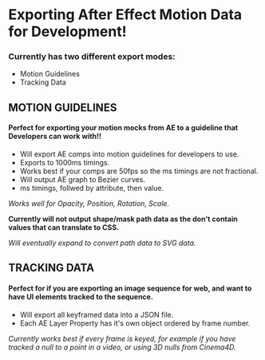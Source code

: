 # Exporting After Effect Motion Data for Development!

### Currently has two different export modes: 
* Motion Guidelines
* Tracking Data 


## MOTION GUIDELINES

#### Perfect for exporting your motion mocks from AE to a guideline that Developers can work with!!

* Will export AE comps into motion guidelines for developers to use.
* Exports to 1000ms timings.
* Works best if your comps are 50fps so the ms timings are not fractional.
* Will output AE graph to Bezier curves.
* ms timings, follwed by attribute, then value.

*Works well for Opacity, Position, Rotation, Scale.*

**Currently will not output shape/mask path data as the don't contain values that can translate to CSS.**

*Will eventually expand to convert path data to SVG data.*




## TRACKING DATA

#### Perfect for if you are exporting an image sequence for web, and want to have UI elements tracked to the sequence.

* Will export all keyframed data into a JSON file. 
* Each AE Layer Property has it's own object ordered by frame number.

*Currently works best if every frame is keyed, for example if you have tracked a null to a point in a video, or using 3D nulls from Cinema4D.*


